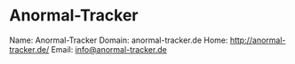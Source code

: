 
# Anormal-Tracker

Name: Anormal-Tracker
Domain: anormal-tracker.de
Home: http://anormal-tracker.de/
Email: info@anormal-tracker.de
